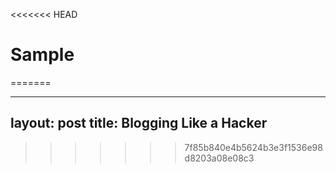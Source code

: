 <<<<<<< HEAD
# Sample
=======

---
layout: post
title: Blogging Like a Hacker
---
>>>>>>> 7f85b840e4b5624b3e3f1536e98d8203a08e08c3
